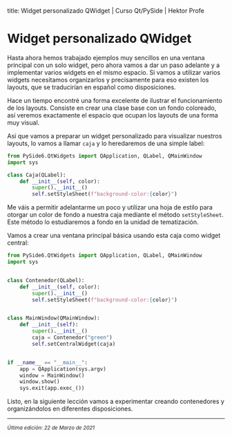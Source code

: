 title: Widget personalizado QWidget | Curso Qt/PySide | Hektor Profe

# Widget personalizado QWidget

Hasta ahora hemos trabajado ejemplos muy sencillos en una ventana principal con un solo widget, pero ahora vamos a dar un paso adelante y a implementar varios widgets en el mismo espacio. Si vamos a utilizar varios widgets necesitamos organizarlos y precisamente para eso existen los layouts, que se traducirían en español como disposiciones.

Hace un tiempo encontré una forma excelente de ilustrar el funcionamiento de los layouts. Consiste en crear una clase base con un fondo coloreado, así veremos exactamente el espacio que ocupan los layouts de una forma muy visual.

Así que vamos a preparar un widget personalizado para visualizar nuestros layouts, lo vamos a llamar `caja` y lo heredaremos de una simple label:

```python
from PySide6.QtWidgets import QApplication, QLabel, QMainWindow
import sys

class Caja(QLabel):
    def __init__(self, color):
        super().__init__()
        self.setStyleSheet(f"background-color:{color}")
```

Me váis a permitir adelantarme un poco y utilizar una hoja de estilo para otorgar un color de fondo a nuestra caja mediante el método `setStyleSheet`. Este método lo estudiaremos a fondo en la unidad de tematización.

Vamos a crear una ventana principal básica usando esta caja como widget central:

```python
from PySide6.QtWidgets import QApplication, QLabel, QMainWindow
import sys


class Contenedor(QLabel):
    def __init__(self, color):
        super().__init__()
        self.setStyleSheet(f"background-color:{color}")


class MainWindow(QMainWindow):
    def __init__(self):
        super().__init__()
        caja = Contenedor("green")
        self.setCentralWidget(caja)


if __name__ == "__main__":
    app = QApplication(sys.argv)
    window = MainWindow()
    window.show()
    sys.exit(app.exec_())
```

Listo, en la siguiente lección vamos a experimentar creando contenedores y organizándolos en diferentes disposiciones.


___
<small class="edited"><i>Última edición: 22 de Marzo de 2021</i></small>